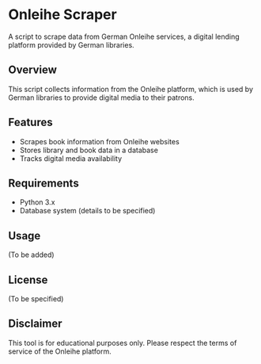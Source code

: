 # Onleihe Scraper

A script to scrape data from German Onleihe services, a digital lending platform provided by German libraries.

## Overview

This script collects information from the Onleihe platform, which is used by German libraries to provide digital media to their patrons.

## Features

- Scrapes book information from Onleihe websites
- Stores library and book data in a database
- Tracks digital media availability

## Requirements

- Python 3.x
- Database system (details to be specified)

## Usage

(To be added)

## License

(To be specified)

## Disclaimer

This tool is for educational purposes only. Please respect the terms of service of the Onleihe platform.
